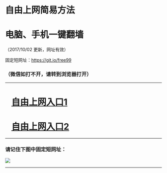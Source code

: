 ﻿# 自由上网简易方法

# 电脑、手机一键翻墙

（2017/10/02 更新，网址有效）

固定短网址：https://git.io/free99

### （微信如打不开，请转到浏览器打开）


***





# &nbsp;&nbsp; <a href="http://ft22921611.fwtz-zhenx1001.xyz/fwqtz01.html?t=100200128010 " target="_blank">自由上网入口1</a>
# &nbsp;&nbsp; <a href="http://ft298735410.fw-tzzhen1002.xyz/fwqtz02.html?t=100200128365 " target="_blank">自由上网入口2</a>
***

### 请记住下图中固定短网址：

<img src="https://s3-us-west-2.amazonaws.com/fwq-1001/yjfq-20170905okok.png" /> 


***

